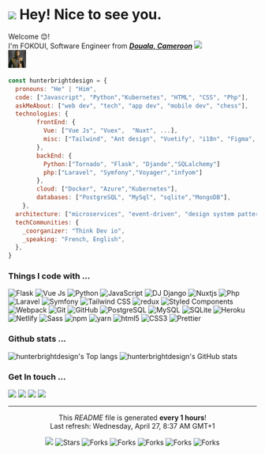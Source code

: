<h1><img src="https://emojis.slackmojis.com/emojis/images/1531849430/4246/blob-sunglasses.gif?1531849430" width="30"/> Hey! Nice to see you.</h1>

<p>Welcome 😊! </br> I'm FOKOUI, Software Engineer from <b><em><u>Douala, Cameroon</u></em></b> <img src="./assets/img/cameroon.png" width="18"/> </br> <img src="./assets/img/profil.jpeg" width="36"/></p>

```javascript
const hunterbrightdesign = {
  pronouns: "He" | "Him",
  code: ["Javascript", "Python","Kubernetes", "HTML", "CSS", "Php"],
  askMeAbout: ["web dev", "tech", "app dev", "mobile dev", "chess"],
  technologies: {
        frontEnd: {
          Vue: ["Vue Js", "Vuex",  "Nuxt", ...],
          misc: ["Tailwind", "Ant design", "Vuetify", "i18n", "Figma", "Photoshop", ...]
        },
        backEnd: {
          Python:["Tornado", "Flask", "Djando","SQLalchemy"]
          php:["Laravel", "Symfony","Voyager","infyom"]
        },
        cloud: ["Docker", "Azure","Kubernetes"],
        databases: ["PostgreSQL", "MySql", "sqlite","MongoDB"],
    },
  architecture: ["microservices", "event-driven", "design system pattern", "MVC","ORM"],
  techCommunities: {
    _coorganizer: "Think Dev io",
    _speaking: "French, English",
  },
}
```
<h3>Things I code with ...</h3>
<p>
  <img  height="20" alt="Flask" src="https://img.shields.io/badge/flask-%23000.svg?style=for-the-badge&logo=flask&logoColor=white" />
  <img  height="20" alt="Vue Js" src="https://img.shields.io/badge/Vue.js-35495E?style=for-the-badge&logo=vue.js&logoColor=4FC08D" />
  <img  height="20" alt="Python" src="https://img.shields.io/badge/python-3670A0?style=for-the-badge&logo=python&logoColor=ffdd54" />
  <img  height="20" alt="JavaScript" src="https://img.shields.io/badge/JavaScript-323330?style=for-the-badge&logo=javascript&logoColor=F7DF1E" />
  <img  height="20" alt="DJ Django" src="https://img.shields.io/badge/django-%23092E20.svg?style=for-the-badge&logo=django&logoColor=white" />
  <img  height="20" alt="Nuxtjs" src="https://img.shields.io/badge/Nuxt-002E3B?style=for-the-badge&logo=nuxtdotjs&logoColor=#00DC82" />
  <img  height="20" alt="Php" src="https://img.shields.io/badge/php-%23777BB4.svg?style=for-the-badge&logo=php&logoColor=white" />
  <img  height="20" alt="Laravel" src="https://img.shields.io/badge/Laravel-FF2D20?style=for-the-badge&logo=laravel&logoColor=white" />
  <img  height="20" alt="Symfony" src="https://img.shields.io/badge/symfony-%23000000.svg?style=for-the-badge&logo=symfony&logoColor=white" />
  <img  height="20" alt="Tailwind CSS" src="https://img.shields.io/badge/Tailwind_CSS-38B2AC?style=for-the-badge&logo=tailwind-css&logoColor=white" />
  <img  height="20" alt="redux" src="https://img.shields.io/badge/-Redux-764ABC?style=flat-square&logo=redux&logoColor=white" />
  <img  height="20" alt="Styled Components" src="https://img.shields.io/badge/-Styled_Components-db7092?style=flat-square&logo=styled-components&logoColor=white" />
  <img  height="20" alt="Webpack" src="https://img.shields.io/badge/-Webpack-8DD6F9?style=flat-square&logo=webpack&logoColor=white" /> 
  <img  height="20" alt="Git" src="https://img.shields.io/badge/-Git-F05032?style=flat-square&logo=git&logoColor=white" />
  <img  height="20" alt="GitHub" src="https://img.shields.io/badge/github-%23121011.svg?style=for-the-badge&logo=github&logoColor=white" />
  <img  height="20" alt="PostgreSQL" src="https://img.shields.io/badge/PostgreSQL-316192?style=for-the-badge&logo=postgresql&logoColor=white" />
  <img  height="20" alt="MySQL" src="https://img.shields.io/badge/MySQL-00000F?style=for-the-badge&logo=mysql&logoColor=white" />
  <img  height="20" alt="SQLite" src="https://img.shields.io/badge/sqlite-%2307405e.svg?style=for-the-badge&logo=sqlite&logoColor=white" />
  <img  height="20" alt="Heroku" src="https://img.shields.io/badge/-Heroku-430098?style=flat-square&logo=heroku&logoColor=white" />
  <img  height="20" alt="Netlify" src="https://img.shields.io/badge/netlify-%23000000.svg?style=for-the-badge&logo=netlify&logoColor=#00C7B7" />
  <img  height="20" alt="Sass" src="https://img.shields.io/badge/-Sass-CC6699?style=flat-square&logo=sass&logoColor=white" />
  <img  height="20" alt="npm" src="https://img.shields.io/badge/-NPM-CB3837?style=flat-square&logo=npm&logoColor=white" />
  <img  height="20" alt="yarn" src="https://img.shields.io/badge/yarn-%232C8EBB.svg?style=for-the-badge&logo=yarn&logoColor=white" />
  <img  height="20" alt="html5" src="https://img.shields.io/badge/-HTML5-E34F26?style=flat-square&logo=html5&logoColor=white" />
  <img  height="20" alt="CSS3" src="https://img.shields.io/badge/CSS3-1572B6?style=for-the-badge&logo=css3&logoColor=white" />
  <img  height="20" alt="Prettier" src="https://img.shields.io/badge/-Prettier-F7B93E?style=flat-square&logo=prettier&logoColor=white" />
</p>

<h3>Github stats ...</h3>
<p>
  <img height="195" alt="hunterbrightdesign's Top langs" src="https://github-readme-stats.vercel.app/api/top-langs/?username=hunterbrightdesign&count_private=false&theme=onedark&hide=css,html,blade,shell,scss&langs_count=20" />
  <img alt="hunterbrightdesign's GitHub stats" src="https://github-readme-stats.vercel.app/api?username=hunterbrightdesign&count_private=false&show_icons=true&theme=onedark" />
</p>

<h3>Get In touch ...</h3>
<a href="https://twitter.com/FokouiM"><img src="https://img.shields.io/twitter/follow/FokouiM?label=Follow&style=social"></a>
<a href="https://github.com/hunterbrightdesign"><img src="https://img.shields.io/github/followers/hunterbrightdesign?style=social"></a>
<a href="https://github.com/hunterbrightdesign"><img src="https://img.shields.io/github/stars/hunterbrightdesign?style=social"></a>
<a href="https://github.com/hunterbrightdesign"><img src="https://img.shields.io/discord/967849006078263306?style=social"></a>


------------

<p align="center">This <i>README</i> file is generated <b>every 1 hours</b>!</br>Last refresh: Wednesday, April 27, 8:37 AM GMT+1</p>
<p align="center">
  <img src="https://github.com/hunterbrightdesign/hunterbrightdesign.profile/workflows/README%20build/badge.svg" />
  <img alt="Stars" src="https://img.shields.io/github/stars/hunterbrightdesign/hunterbrightdesign?style=flat-square&labelColor=343b41"/>
  <img alt="Forks" src="https://img.shields.io/github/forks/hunterbrightdesign/hunterbrightdesign?style=flat-square&labelColor=343b41"/>
  <img alt="Forks" src="https://img.shields.io/github/sponsors/hunterbrightdesign?style=flat-square&labelColor=343b41"/>
  <img alt="Forks" src="https://img.shields.io/github/license/bpsmartdesign/hunterbrightdesign?style=flat-square&labelColor=343b41"/>
  <img alt="Forks" src="https://img.shields.io/website?&up_message=online&url=https%3A%2F%2Fbpsmartdesign.tk?style=flat-square&labelColor=343b41"/>
  <img alt="Forks" src="https://visitor-badge.glitch.me/badge?page_id=hunterbrightdesign.visitor-badge"/>
</p>
